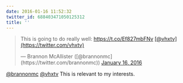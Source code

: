 ```yaml
---
date: 2016-01-16 11:52:32
twitter_id: 688403471050125312
title: ''
---
```


<blockquote class="twitter-tweet"><p lang="en" dir="ltr">This is going to do really well: <a href="https://t.co/Ef827mbFNv">https://t.co/Ef827mbFNv</a> <a href="https://twitter.com/vhxtv?ref_src=twsrc%5Etfw">[@vhxtv](https://twitter.com/vhxtv)</a></p>&mdash; Brannon McAllister ([@brannonmc](https://twitter.com/brannonmc)) <a href="https://twitter.com/brannonmc/status/688396640164655104?ref_src=twsrc%5Etfw">January 16, 2016</a></blockquote>
<script async src="https://platform.twitter.com/widgets.js" charset="utf-8"></script>

[@brannonmc](https://twitter.com/brannonmc) [@vhxtv](https://twitter.com/vhxtv) This is relevant to my interests.

